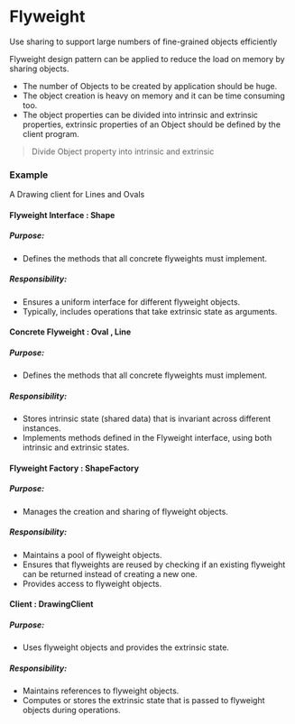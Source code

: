 # Flyweight

Use sharing to support large numbers of fine-grained objects efficiently

Flyweight design pattern can be applied to reduce the load on memory by sharing objects.

* The number of Objects to be created by application should be huge.
* The object creation is heavy on memory and it can be time consuming too.
* The object properties can be divided into intrinsic and extrinsic properties, extrinsic properties of an Object should be defined by the client program.

>Divide Object property into intrinsic and extrinsic


### Example 
A Drawing client for Lines and Ovals

#### Flyweight Interface : Shape
##### Purpose:

* Defines the methods that all concrete flyweights must implement.
##### Responsibility:

* Ensures a uniform interface for different flyweight objects.
* Typically, includes operations that take extrinsic state as arguments.

#### Concrete Flyweight : Oval , Line
##### Purpose:

* Defines the methods that all concrete flyweights must implement.
##### Responsibility:

* Stores intrinsic state (shared data) that is invariant across different instances.
* Implements methods defined in the Flyweight interface, using both intrinsic and extrinsic states.

#### Flyweight Factory : ShapeFactory
##### Purpose:

* Manages the creation and sharing of flyweight objects.
##### Responsibility:

* Maintains a pool of flyweight objects.
* Ensures that flyweights are reused by checking if an existing flyweight can be returned instead of creating a new one.
* Provides access to flyweight objects.

#### Client : DrawingClient
##### Purpose:

* Uses flyweight objects and provides the extrinsic state.
##### Responsibility:

* Maintains references to flyweight objects.
* Computes or stores the extrinsic state that is passed to flyweight objects during operations.